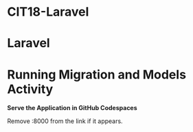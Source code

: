 # CIT18-Laravel

# Laravel
  
  # Running Migration and Models Activity
  **Serve the Application in GitHub Codespaces**
  
  Remove :8000 from the link if it appears.